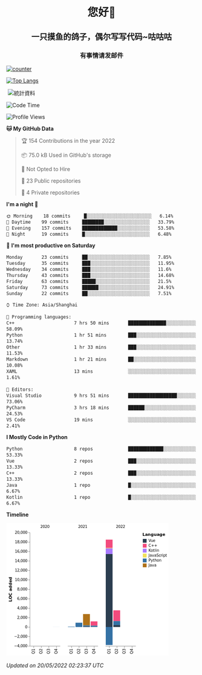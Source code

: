 

<!--
**kitUIN/kitUIN** is a ✨ _special_ ✨ repository because its `README.md` (this file) appears on your GitHub profile.

Here are some ideas to get you started:

- 🔭 I’m currently working on ...
- 🌱 I’m currently learning ...
- 👯 I’m looking to collaborate on ...
- 🤔 I’m looking for help with ...
- 💬 Ask me about ...
- 📫 How to reach me: ...
- 😄 Pronouns: ...
- ⚡ Fun fact: ...
-->
<h1 align="center">您好👋</h1>
<h2 align="center">一只摸鱼的鸽子，偶尔写写代码~咕咕咕</h2>
<h3 align="center">有事情请发邮件</h3>

[![counter](https://count.getloli.com/get/@KitUIN?theme=rule34)](https://count.getloli.com/)

[![Top Langs](https://github-readme-stats.vercel.app/api/top-langs/?username=kitUIN&show_icons=true&theme=gruvbox&locale=cn&layout=compact)](https://github.com/anuraghazra/github-readme-stats)

<p>&nbsp;<img align="center" src="https://github-readme-stats.vercel.app/api?username=kitUIN&show_icons=true&theme=gruvbox&locale=cn" alt="統計資料" /></p>


<!--START_SECTION:waka-->
![Code Time](http://img.shields.io/badge/Code%20Time-512%20hrs%2019%20mins-blue)

![Profile Views](http://img.shields.io/badge/Profile%20Views-15-blue)

**🐱 My GitHub Data** 

> 🏆 154 Contributions in the year 2022
 > 
> 📦 75.0 kB Used in GitHub's storage 
 > 
> 🚫 Not Opted to Hire
 > 
> 📜 23 Public repositories 
 > 
> 🔑 4 Private repositories  
 > 
**I'm a night 🦉** 

```text
🌞 Morning    18 commits     █░░░░░░░░░░░░░░░░░░░░░░░░   6.14% 
🌆 Daytime    99 commits     ████████░░░░░░░░░░░░░░░░░   33.79% 
🌃 Evening    157 commits    █████████████░░░░░░░░░░░░   53.58% 
🌙 Night      19 commits     █░░░░░░░░░░░░░░░░░░░░░░░░   6.48%

```
📅 **I'm most productive on Saturday** 

```text
Monday       23 commits     ██░░░░░░░░░░░░░░░░░░░░░░░   7.85% 
Tuesday      35 commits     ███░░░░░░░░░░░░░░░░░░░░░░   11.95% 
Wednesday    34 commits     ███░░░░░░░░░░░░░░░░░░░░░░   11.6% 
Thursday     43 commits     ███░░░░░░░░░░░░░░░░░░░░░░   14.68% 
Friday       63 commits     █████░░░░░░░░░░░░░░░░░░░░   21.5% 
Saturday     73 commits     ██████░░░░░░░░░░░░░░░░░░░   24.91% 
Sunday       22 commits     ██░░░░░░░░░░░░░░░░░░░░░░░   7.51%

```


```text
⌚︎ Time Zone: Asia/Shanghai

💬 Programming languages: 
C++                      7 hrs 50 mins       ██████████████░░░░░░░░░░░   58.09% 
Python                   1 hr 51 mins        ███░░░░░░░░░░░░░░░░░░░░░░   13.74% 
Other                    1 hr 33 mins        ███░░░░░░░░░░░░░░░░░░░░░░   11.53% 
Markdown                 1 hr 21 mins        ██░░░░░░░░░░░░░░░░░░░░░░░   10.08% 
XAML                     13 mins             ░░░░░░░░░░░░░░░░░░░░░░░░░   1.61%

📝 Editors: 
Visual Studio            9 hrs 51 mins       ██████████████████░░░░░░░   73.06% 
PyCharm                  3 hrs 18 mins       ██████░░░░░░░░░░░░░░░░░░░   24.53% 
VS Code                  19 mins             ░░░░░░░░░░░░░░░░░░░░░░░░░   2.41%

```

**I Mostly Code in Python** 

```text
Python                   8 repos             █████████████░░░░░░░░░░░░   53.33% 
Vue                      2 repos             ███░░░░░░░░░░░░░░░░░░░░░░   13.33% 
C++                      2 repos             ███░░░░░░░░░░░░░░░░░░░░░░   13.33% 
Java                     1 repo              █░░░░░░░░░░░░░░░░░░░░░░░░   6.67% 
Kotlin                   1 repo              █░░░░░░░░░░░░░░░░░░░░░░░░   6.67%

```


**Timeline**

![Chart not found](https://raw.githubusercontent.com/kitUIN/kitUIN/main/charts/bar_graph.png) 


 *Updated on 20/05/2022 02:23:37 UTC*
<!--END_SECTION:waka-->
